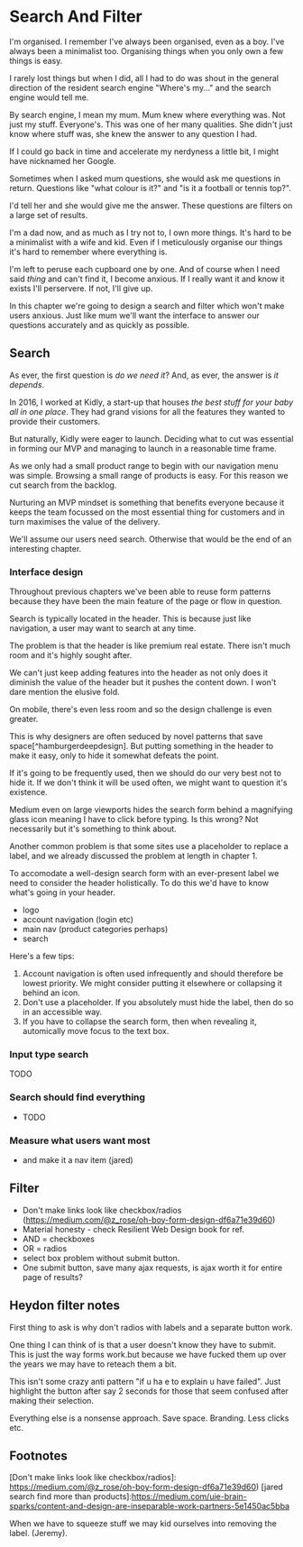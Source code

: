 # Search And Filter

I'm organised. I remember I've always been organised, even as a boy. I've always been a minimalist too. Organising things when you only own a few things is easy.

I rarely lost things but when I did, all I had to do was shout in the general direction of the resident search engine "Where's my..." and the search engine would tell me.

By search engine, I mean my mum. Mum knew where everything was. Not just my stuff. Everyone's. This was one of her many qualities. She didn't just know where stuff was, she knew the answer to any question I had.

If I could go back in time and accelerate my nerdyness a little bit, I might have nicknamed her Google.

Sometimes when I asked mum questions, she would ask me questions in return. Questions like "what colour is it?" and "is it a football or tennis top?".

I'd tell her and she would give me the answer. These questions are filters on a large set of results.

I'm a dad now, and as much as I try not to, I own more things. It's hard to be a minimalist with a wife and kid. Even if I meticulously organise our things it's hard to remember where everything is.

I'm left to peruse each cupboard one by one. And of course when I need said *thing* and can't find it, I become anxious. If I really want it and know it exists I'll perservere. If not, I'll give up.

In this chapter we're going to design a search and filter which won't make users anxious. Just like mum we'll want the interface to answer our questions accurately and as quickly as possible.

## Search

As ever, the first question is *do we need it*? And, as ever, the answer is *it depends*.

In 2016, I worked at Kidly, a start-up that houses *the best stuff for your baby all in one place*. They had grand visions for all the features they wanted to provide their customers.

But naturally, Kidly were eager to launch. Deciding what to cut was essential in forming our MVP and managing to launch in a reasonable time frame.

As we only had a small product range to begin with our navigation menu was simple. Browsing a small range of products is easy. For this reason we cut search from the backlog.

Nurturing an MVP mindset is something that benefits everyone because it keeps the team focussed on the most essential thing for customers and in turn maximises the value of the delivery.

We'll assume our users need search. Otherwise that would be the end of an interesting chapter.

### Interface design

Throughout previous chapters we've been able to reuse form patterns because they have been the main feature of the page or flow in question.

Search is typically located in the header. This is because just like navigation, a user may want to search at any time.

The problem is that the header is like premium real estate. There isn't much room and it's highly sought after.

We can't just keep adding features into the header as not only does it diminish the value of the header but it pushes the content down. I won't dare mention the elusive fold.

On mobile, there's even less room and so the design challenge is even greater.

This is why designers are often seduced by novel patterns that save space[^hamburgerdeepdesign]. But putting something in the header to make it easy, only to hide it somewhat defeats the point.

If it's going to be frequently used, then we should do our very best not to hide it. If we don't think it will be used often, we might want to question it's existence.

Medium even on large viewports hides the search form behind a magnifying glass icon meaning I have to click before typing. Is this wrong? Not necessarily but it's something to think about.

[](!)

Another common problem is that some sites use a placeholder to replace a label, and we already discussed the problem at length in chapter 1.

To accomodate a well-design search form with an ever-present label we need to consider the header holistically. To do this we'd have to know what's going in your header.

- logo
- account navigation (login etc)
- main nav (product categories perhaps)
- search

Here's a few tips:

1. Account navigation is often used infrequently and should therefore be lowest priority. We might consider putting it elsewhere or collapsing it behind an icon.
2. Don't use a placeholder. If you absolutely must hide the label, then do so in an accessible way.
3. If you have to collapse the search form, then when revealing it, automically move focus to the text box.

### Input type search

TODO

### Search should find everything

- TODO

### Measure what users want most

- and make it a nav item (jared)

## Filter

- Don't make links look like checkbox/radios (https://medium.com/@z_rose/oh-boy-form-design-df6a71e39d60)
- Material honesty - check Resilient Web Design book for ref.
- AND = checkboxes
- OR = radios
- select box problem without submit button.
- One submit button, save many ajax requests, is ajax worth it for entire page of results?

## Heydon filter notes

First thing to ask is why don't radios with labels and a separate button work.

One thing I can think of is that a user doesn't know they have to submit.  This is just the way forms work.but because we have fucked them up over the years we may have to reteach them a bit.

This isn't some crazy anti pattern "if u ha e to explain u have failed". Just highlight the button after say 2 seconds for those that seem confused after making their selection.

Everything else is a nonsense approach. Save space. Branding. Less clicks etc.

## Footnotes

[Facet search]: https://articles.uie.com/faceted_search/
[Don't make links look like checkbox/radios]: https://medium.com/@z_rose/oh-boy-form-design-df6a71e39d60)
[jared search find more than products]:https://medium.com/uie-brain-sparks/content-and-design-are-inseparable-work-partners-5e1450ac5bba

When we have to squeeze stuff we may kid ourselves into removing the label. (Jeremy).
